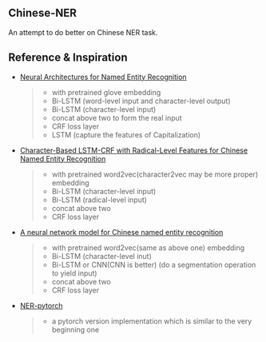 ## Chinese-NER
An attempt to do better on Chinese NER task.
## Reference & Inspiration
- [Neural Architectures for Named Entity Recognition](https://arxiv.org/pdf/1603.01360.pdf)
  > - with pretrained glove embedding
  > - Bi-LSTM (word-level input and character-level output)
  > - Bi-LSTM (character-level input)
  > - concat above two to form the real input 
  > - CRF loss layer
  > - LSTM (capture the features of Capitalization)
- [Character-Based LSTM-CRF with Radical-Level Features for Chinese Named Entity Recognition](http://tcci.ccf.org.cn/conference/2016/papers/119.pdf)
  > - with pretrained word2vec(character2vec may be more proper) embedding
  > - Bi-LSTM (character-level input)
  > - Bi-LSTM (radical-level input)
  > - concat above two
  > - CRF loss layer
- [A neural network model for Chinese named entity recognition](https://github.com/zjy-ucas/ChineseNER)
  > - with pretrained word2vec(same as above one) embedding
  > - Bi-LSTM (character-level inut)
  > - Bi-LSTM or CNN(CNN is better) (do a segmentation operation to yield input)
  > - concat above two
  > - CRF loss layer
- [NER-pytorch](https://github.com/ZhixiuYe/NER-pytorch)
  > - a pytorch version implementation which is similar to the very beginning one
  
